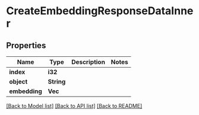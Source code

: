 # CreateEmbeddingResponseDataInner

## Properties

Name | Type | Description | Notes
------------ | ------------- | ------------- | -------------
**index** | **i32** |  | 
**object** | **String** |  | 
**embedding** | **Vec<f32>** |  | 

[[Back to Model list]](../README.md#documentation-for-models) [[Back to API list]](../README.md#documentation-for-api-endpoints) [[Back to README]](../README.md)


